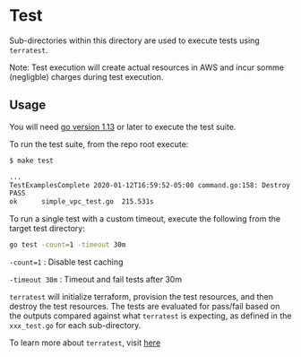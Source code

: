 # Test

Sub-directories within this directory are used to execute tests using `terratest`.

Note: Test execution will create actual resources in AWS and incur somme (negligble) charges during test execution.

## Usage

You will need [go version 1.13](https://github.com/google/go-github) or later to execute the test suite.

To run the test suite, from the repo root execute:

```bash
$ make test

...
TestExamplesComplete 2020-01-12T16:59:52-05:00 command.go:158: Destroy complete! Resources: 20 destroyed.
PASS
ok  	simple_vpc_test.go	215.531s
```

To run a single test with a custom timeout, execute the following from the target test directory:

```bash
go test -count=1 -timeout 30m
```

`-count=1` : Disable test caching

`-timeout 30m` : Timeout and fail tests after 30m

`terratest` will initialize terraform, provision the test resources, and then destroy the test resources. The tests are evaluated for pass/fail based on the outputs compared against what `terratest` is expecting, as defined in the `xxx_test.go` for each sub-directory.

To learn more about `terratest`, visit [here](https://github.com/gruntwork-io/terratest)
